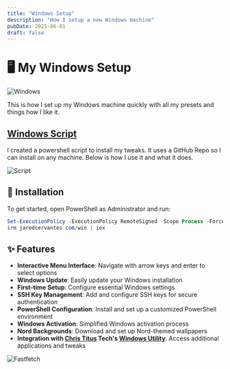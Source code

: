 ```yaml
---
title: "Windows Setup"
description: "How I setup a new Windows machine"
pubDate: 2025-06-01
draft: false
---
```


# 🖥️ My Windows Setup

![Windows](https://avatars.githubusercontent.com/u/6154722?s=100&v=4)

This is how I set up my Windows machine quickly with all my presets and things how I like it.

## [Windows Script](https://github.com/Jaredy899/win)

I created a powershell script to install my tweaks. It uses a GitHub Repo so I can install on any machine. Below is how I use it and what it does.

![Script](https://qmpdliftraf4pov3.public.blob.vercel-storage.com/Jared%20Winutil-bq8y8Y2LYpMMfJYzLSyg7qRMr5KcNx.webp)

## 🚀 Installation

To get started, open PowerShell as Administrator and run:

```powershell
Set-ExecutionPolicy -ExecutionPolicy RemoteSigned -Scope Process -Force
irm jaredcervantes.com/win | iex
```

## ✨ Features

- **Interactive Menu Interface**: Navigate with arrow keys and enter to select options
- **Windows Update**: Easily update your Windows installation
- **First-time Setup**: Configure essential Windows settings
- **SSH Key Management**: Add and configure SSH keys for secure authentication
- **PowerShell Configuration**: Install and set up a customized PowerShell environment
- **Windows Activation**: Simplified Windows activation process
- **Nord Backgrounds**: Download and set up Nord-themed wallpapers
- **Integration with [Chris Titus](https://christitus.com) Tech's [Windows Utility](https://github.com/ChrisTitusTech/winutil)**: Access additional applications and tweaks

![Fastfetch](https://qmpdliftraf4pov3.public.blob.vercel-storage.com/fastfetch-open-mDaJBjxOzk9EQUd3Fkjh3kmd8kNjIb.webp)
